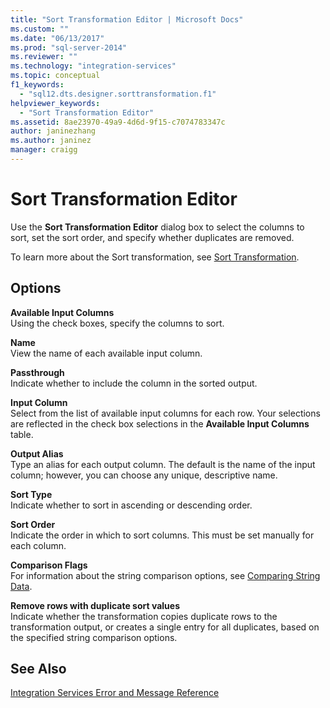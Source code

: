 ```yaml
---
title: "Sort Transformation Editor | Microsoft Docs"
ms.custom: ""
ms.date: "06/13/2017"
ms.prod: "sql-server-2014"
ms.reviewer: ""
ms.technology: "integration-services"
ms.topic: conceptual
f1_keywords: 
  - "sql12.dts.designer.sorttransformation.f1"
helpviewer_keywords: 
  - "Sort Transformation Editor"
ms.assetid: 8ae23970-49a9-4d6d-9f15-c7074783347c
author: janinezhang
ms.author: janinez
manager: craigg
---
```

# Sort Transformation Editor
  Use the **Sort Transformation Editor** dialog box to select the columns to sort, set the sort order, and specify whether duplicates are removed.  
  
 To learn more about the Sort transformation, see [Sort Transformation](data-flow/transformations/sort-transformation.md).  
  
## Options  
 **Available Input Columns**  
 Using the check boxes, specify the columns to sort.  
  
 **Name**  
 View the name of each available input column.  
  
 **Passthrough**  
 Indicate whether to include the column in the sorted output.  
  
 **Input Column**  
 Select from the list of available input columns for each row. Your selections are reflected in the check box selections in the **Available Input Columns** table.  
  
 **Output Alias**  
 Type an alias for each output column. The default is the name of the input column; however, you can choose any unique, descriptive name.  
  
 **Sort Type**  
 Indicate whether to sort in ascending or descending order.  
  
 **Sort Order**  
 Indicate the order in which to sort columns. This must be set manually for each column.  
  
 **Comparison Flags**  
 For information about the string comparison options, see [Comparing String Data](data-flow/comparing-string-data.md).  
  
 **Remove rows with duplicate sort values**  
 Indicate whether the transformation copies duplicate rows to the transformation output, or creates a single entry for all duplicates, based on the specified string comparison options.  
  
## See Also  
 [Integration Services Error and Message Reference](../../2014/integration-services/integration-services-error-and-message-reference.md)  
  
  
